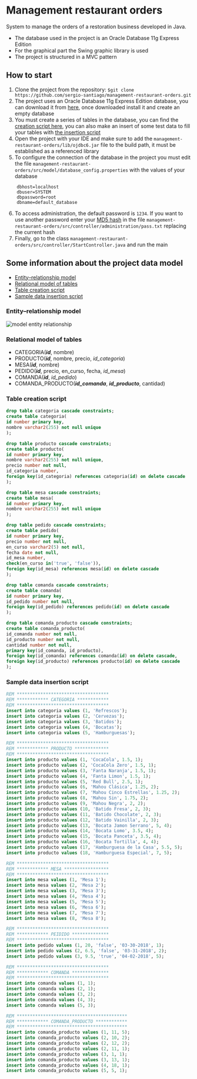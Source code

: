 # Management restaurant orders
System to manage the orders of a restoration business developed in Java.
* The database used in the project is an Oracle Database 11g Express Edition
* For the graphical part the Swing graphic library is used
* The project is structured in a MVC pattern
## How to start
1. Clone the project from the repository: `$git clone https://github.com/sergio-santiago/management-restaurant-orders.git`
2. The project uses an Oracle Database 11g Express Edition database, you can download it from [here](http://www.oracle.com/technetwork/database/database-technologies/express-edition/downloads/index.html), once downloaded install it and create an empty database
3. You must create a series of tables in the database, you can find the [creation script here](https://github.com/sergio-santiago/management-restaurant-orders/blob/master/README.md#table-creation-script), you can also make an insert of some test data to fill your tables with  [the insertion script](https://github.com/sergio-santiago/management-restaurant-orders/blob/master/README.md#sample-data-insertion-script)
4. Open the project with your IDE and make sure to add the ``management-restaurant-orders/lib/ojdbc6.jar`` file to the build path, it must be established as a referenced library
5. To configure the connection of the database in the project you must edit the file ``management-restaurant-orders/src/model/database_config.properties`` with the values of your database
```properties
	dbhost=localhost
	dbuser=SYSTEM
	dbpassword=root
	dbname=default_database
```
6. To access administration, the default password is ``1234``. If you want to use another password enter your [MD5 hash](https://www.md5online.org/md5-encrypt.html) in the file ``management-restaurant-orders/src/controller/administration/pass.txt`` replacing the current hash
7. Finally, go to the class ``management-restaurant-orders/src/controller/StartController.java`` and run the main
## Some information about the project data model
* [Entity–relationship model](https://github.com/sergio-santiago/management-restaurant-orders/blob/master/README.md#entityrelationship-model)
* [Relational model of tables](https://github.com/sergio-santiago/management-restaurant-orders/blob/master/README.md#relational-model-of-tables)
* [Table creation script](https://github.com/sergio-santiago/management-restaurant-orders/blob/master/README.md#table-creation-script)
* [Sample data insertion script](https://github.com/sergio-santiago/management-restaurant-orders/blob/master/README.md#sample-data-insertion-script)
### Entity–relationship model
![model entity relationship](https://image.ibb.co/kaftbx/Modelo_Entidad_Relacion.jpg)
### Relational model of tables
* CATEGORIA(***id***, nombre)
* PRODUCTO(***id***, nombre, precio, *id_categoria*)
* MESA(***id***, nombre)
* PEDIDO(***id***, precio, en_curso, fecha, *id_mesa*)
* COMANDA(***id***, *id_pedido*)
* COMANDA_PRODUCTO(***id_comanda***, ***id_producto***, cantidad)
### Table creation script
```sql
drop table categoria cascade constraints;
create table categoria(
id number primary key,
nombre varchar2(255) not null unique
);

drop table producto cascade constraints;
create table producto(
id number primary key,
nombre varchar2(255) not null unique,
precio number not null,
id_categoria number,
foreign key(id_categoria) references categoria(id) on delete cascade
);

drop table mesa cascade constraints;
create table mesa(
id number primary key,
nombre varchar2(255) not null unique
);

drop table pedido cascade constraints;
create table pedido(
id number primary key,
precio number not null,
en_curso varchar2(5) not null,
fecha date not null,
id_mesa number,
check(en_curso in('true', 'false')),
foreign key(id_mesa) references mesa(id) on delete cascade
);

drop table comanda cascade constraints;
create table comanda(
id number primary key,
id_pedido number not null,
foreign key(id_pedido) references pedido(id) on delete cascade
);

drop table comanda_producto cascade constraints;
create table comanda_producto(
id_comanda number not null,
id_producto number not null,
cantidad number not null,
primary key(id_comanda, id_producto),
foreign key(id_comanda) references comanda(id) on delete cascade,
foreign key(id_producto) references producto(id) on delete cascade
);
```
### Sample data insertion script
```sql
REM ***********************************
REM ************ CATEGORIA ************
REM ***********************************
insert into categoria values (1, 'Refrescos');
insert into categoria values (2, 'Cervezas');
insert into categoria values (3, 'Batidos');
insert into categoria values (4, 'Bocatas');
insert into categoria values (5, 'Hamburguesas');

REM ***********************************
REM ************ PRODUCTO *************
REM ***********************************
insert into producto values (1, 'CocaCola', 1.5, 1);
insert into producto values (2, 'CocaCola Zero', 1.5, 1);
insert into producto values (3, 'Fanta Naranja', 1.5, 1);
insert into producto values (4, 'Fanta Limon', 1.5, 1);
insert into producto values (5, 'Red Bull', 2.5, 1);
insert into producto values (6, 'Mahou Clásica', 1.25, 2);
insert into producto values (7, 'Mahou Cinco Estrellas', 1.25, 2);
insert into producto values (8, 'Mahou Sin', 1.75, 2);
insert into producto values (9, 'Mahou Negra', 2, 2);
insert into producto values (10, 'Batido Fresa', 2, 3);
insert into producto values (11, 'Batido Chocolate', 2, 3);
insert into producto values (12, 'Batido Vainilla', 2, 3);
insert into producto values (13, 'Bocata Jamon Serrano', 5, 4);
insert into producto values (14, 'Bocata Lomo', 3.5, 4);
insert into producto values (15, 'Bocata Panceta', 3.5, 4);
insert into producto values (16, 'Bocata Tortilla', 4, 4);
insert into producto values (17, 'Hamburguesa de la Casa', 5.5, 5);
insert into producto values (18, 'Hamburguesa Especial', 7, 5);

REM ***********************************
REM ************ MESA *****************
REM ***********************************
insert into mesa values (1, 'Mesa 1');
insert into mesa values (2, 'Mesa 2');
insert into mesa values (3, 'Mesa 3');
insert into mesa values (4, 'Mesa 4');
insert into mesa values (5, 'Mesa 5');
insert into mesa values (6, 'Mesa 6');
insert into mesa values (7, 'Mesa 7');
insert into mesa values (8, 'Mesa 8');

REM ***********************************
REM ************ PEIDIDO **************
REM ***********************************
insert into pedido values (1, 20, 'false', '03-30-2018', 1);
insert into pedido values (2, 6.5, 'false', '03-31-2018', 2);
insert into pedido values (3, 9.5, 'true', '04-02-2018', 5);

REM ***********************************
REM ************ COMANDA **************
REM ***********************************
insert into comanda values (1, 1);
insert into comanda values (2, 1);
insert into comanda values (3, 2);
insert into comanda values (4, 3);
insert into comanda values (5, 3);

REM ******************************************
REM ************ COMANDA_PRODUCTO ************
REM ******************************************
insert into comanda_producto values (1, 11, 5);
insert into comanda_producto values (2, 10, 2);
insert into comanda_producto values (2, 12, 2);
insert into comanda_producto values (2, 11, 1);
insert into comanda_producto values (3, 1, 1);
insert into comanda_producto values (3, 13, 1);
insert into comanda_producto values (4, 18, 1);
insert into comanda_producto values (5, 5, 1);
```
